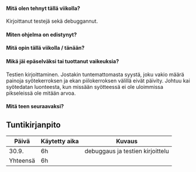 #### Mitä olen tehnyt tällä viikolla?
Kirjoittanut testejä sekä debuggannut.
#### Miten ohjelma on edistynyt?

#### Mitä opin tällä viikolla / tänään?

  
#### Mikä jäi epäselväksi tai tuottanut vaikeuksia?
Testien kirjoittaminen. Jostakin tuntemattomasta syystä, joku vakio määrä painoja syötekerroksen ja ekan piilokerroksen välillä eivät päivity.
Johtuu kai syötedatan luonteesta, kun missään syötteessä ei ole uloimmissa pikseleissä ole mitään arvoa.


#### Mitä teen seuraavaksi?

   



## Tuntikirjanpito

| Päivä | Käytetty aika | Kuvaus |
| ----- | ------------- | ------ |
| 30.9.  | 6h           | debuggaus ja testien kirjoittelu |
| Yhteensä | 6h         |        |

